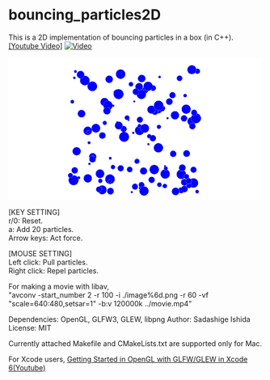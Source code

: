 # bouncing_particles2D
This is a 2D implementation of bouncing particles in a box (in C++).  
[[Youtube Video]][Y]
[![Video](https://img.youtube.com/vi/lTmM3Y8SMOM/0.jpg)](https://www.youtube.com/watch?v=10r78SzERII&feature=youtu.be)
<!--  -->
<!-- ![Screen Shot](https://github.com/sdsgisd/bouncing_particles2D/blob/master/screenshot.png =60x60) -->
<!--60x60 is the size of image-->
<img src="https://github.com/sdsgisd/bouncing_particles2D/blob/master/screenshot.png" width="500px">


[KEY SETTING]  
r/0: Reset.  
a: Add 20 particles.  
Arrow keys: Act force.

[MOUSE SETTING]  
Left click: Pull particles.  
Right click: Repel particles.

For making a movie with libav,  
"avconv -start_number 2 -r 100 -i ./image%6d.png -r 60 -vf "scale=640:480,setsar=1" -b:v 120000k ../movie.mp4"

Dependencies: OpenGL, GLFW3, GLEW, libpng
Author: Sadashige Ishida  
License: MIT  

Currently attached Makefile and CMakeLists.txt are supported only for Mac.  
<!-- The library was tested on Mac OS X 10.11.6 -->
For Xcode users,   [Getting Started in OpenGL with GLFW/GLEW in Xcode 6(Youtube)][X]

[Y]:https://www.youtube.com/watch?v=10r78SzERII&feature=youtu.be
[X]:https://www.youtube.com/watch?v=lTmM3Y8SMOM
